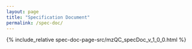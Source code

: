```yaml
---
layout: page
title: "Specification Document"
permalink: /spec-doc/
---
```


{% include_relative spec-doc-page-src/mzQC_specDoc_v_1_0_0.html %}

